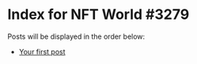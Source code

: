 # Index for NFT World #3279
Posts will be displayed in the order below:

- [Your first post](./001-first.md)


